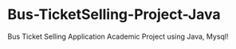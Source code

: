# Bus-TicketSelling-Project-Java
Bus Ticket Selling Application Academic Project using Java, Mysql!
